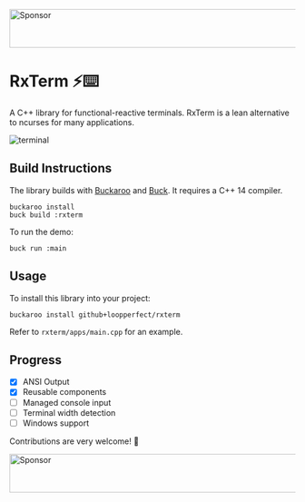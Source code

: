 <a target='_blank' rel='nofollow' href='https://app.codesponsor.io/link/hq7GXSxnYW3qEM98fqMVob9v/LoopPerfect/rxterm'>  <img alt='Sponsor' width='888' height='68' src='https://app.codesponsor.io/embed/hq7GXSxnYW3qEM98fqMVob9v/LoopPerfect/rxterm.svg' /></a>

# RxTerm ⚡⌨️

A C++ library for functional-reactive terminals. RxTerm is a lean alternative to ncurses for many applications.

![terminal](https://cdn-images-1.medium.com/max/800/1*G897-DuUI_0q6W9VKcIjZg.gif)

## Build Instructions

The library builds with [Buckaroo](https://buckaroo.pm) and [Buck](https://www.buckbuild.com). It requires a C++ 14 compiler.

```bash=
buckaroo install
buck build :rxterm
```

To run the demo:

```bash=
buck run :main
```


## Usage

To install this library into your project:

```bash=
buckaroo install github+loopperfect/rxterm
```

Refer to `rxterm/apps/main.cpp` for an example.


## Progress

 * [x] ANSI Output
 * [x] Reusable components
 * [ ] Managed console input 
 * [ ] Terminal width detection
 * [ ] Windows support

Contributions are very welcome! 💖

<a target='_blank' rel='nofollow' href='https://app.codesponsor.io/link/hq7GXSxnYW3qEM98fqMVob9v/LoopPerfect/rxterm'>  <img alt='Sponsor' width='888' height='68' src='https://app.codesponsor.io/embed/hq7GXSxnYW3qEM98fqMVob9v/LoopPerfect/rxterm.svg' /></a>
